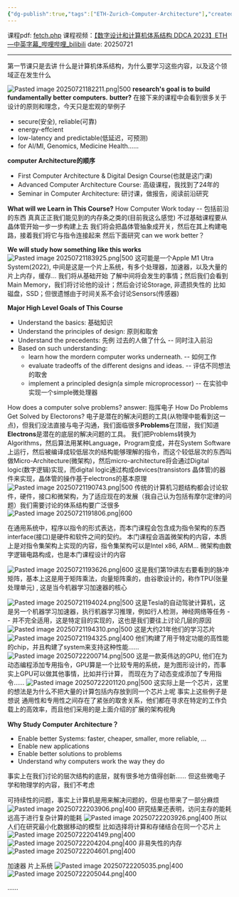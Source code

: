 ```yaml
---
{"dg-publish":true,"tags":["ETH-Zurich-Computer-Architecture"],"created":"2025-07-21T16:19:02.880+08:00","updated":"2025-07-27T11:25:18.414+08:00","permalink":"/Computer Architecture/ETH Zurich 苏黎世联邦理工学院 Digital Design and Computer Architecture/lecture 01 Introduction and Basics/","dgPassFrontmatter":true,"noteIcon":""}
---
```


课程pdf: [fetch.php](https://safari.ethz.ch/digitaltechnik/spring2023/lib/exe/fetch.php?media=onur-ddca-2023-lecture1-intro-afterlecture.pdf)
课程视频：[【数字设计和计算机体系结构 DDCA 2023】ETH—中英字幕_哔哩哔哩_bilibili](https://www.bilibili.com/video/BV13nyeYYECw/?spm_id_from=333.1391.0.0&vd_source=3256c9484ee0afb7fb8a95fc60db92c6)
date: 20250721

---
第一节课只是去讲 什么是计算机体系结构，为什么要学习这些内容，以及这个领域正在发生什么

![Pasted image 20250721182211.png|500](/img/user/accessory/Pasted%20image%2020250721182211.png)
**research's goal is to build fundamentally better computers.**
**butter?** 在接下来的课程中会看到很多关于设计的原则和理念，今天只是宏观的举例子
- secure(安全), reliable(可靠)
- energy-effcient
- low-latency and predictable(低延迟，可预测)
- for AI/MI, Genomics, Medicine Health……

**computer Architecture的顺序**
- First Computer Architecture & Digital Design Course(也就是这门课)
- Advanced Computer Architecture Course: 高级课程，我找到了24年的
- Seminar in Computer Architecture: 研讨课，做报告，阅读前沿研究


**What will we Learn in This Course?**
How Computer Work today -- 包括前沿的东西 真真正正我们能见到的内存条之类的(目前我这么感觉) 不过基础课程要从晶体管开始一步一步构建上去
我们将会把晶体管抽象成开关，然后在其上构建电路，接着我们将它与指令连接起来
然后下面研究 can we work better？

**We will study how something like this works**
![Pasted image 20250721183925.png|500](/img/user/accessory/Pasted%20image%2020250721183925.png)
这可能是一个Apple M1 Utra System(2022), 中间是这是一个片上系统，有多个处理器，加速器，以及大量的片上内存，缓存... 我们将从基础开始 了解中间将会发生的事情；然后我们会看到Main Memory，我们将讨论他的设计；然后会讨论Storage, 非遗损失性的 比如磁盘，SSD；但很遗憾由于时间关系不会讨论Sensors(传感器)

**Major High Level Goals of This Course**
- Understand the basics: 基础知识
- Understand the principles of design: 原则和取舍
- Understand the precedents: 先例 过去的人做了什么 -- 同时注入前沿
- Based on such understanding:
	- learn how the mordern computer works underneath. -- 如何工作
	- evaluate tradeoffs of the different designs and ideas. -- 评估不同想法的取舍
	- implement a principled design(a simple microprocessor) -- 在实验中实现一个simple微处理器

How does a computer solve problems?
answer: 指挥电子
How Do Problems Get Solved by Electorons?
电子是潜在的解决问题的工具(从物理中能看到这一点)，但我们没法直接与电子沟通，我们面临很多**Problems**在顶层，我们知道**Electrons**是潜在的底层的解决问题的工具。
我们把Problems转换为Algorithms，然后算法用某种Language，Program变成，并在System Software上运行，然后被编译成较低层次的结构能够理解的指令，而这个较低层次的东西叫做Micro-Architecture(微架构)，然后micro-architecture将会通过Digital logic(数字逻辑)实现，而digital logic通过构成devices(transistors 晶体管)的器件来实现，晶体管的操作基于electrons的基本原理
![Pasted image 20250721190743.png|500](/img/user/accessory/Pasted%20image%2020250721190743.png)
传统的计算机习题结构都会讨论软件，硬件，接口和微架构，为了适应现在的发展（我自己认为包括有摩尔定律的问题）我们需要讨论的体系结构要广泛很多
![Pasted image 20250721191806.png|600](/img/user/accessory/Pasted%20image%2020250721191806.png)

在通用系统中，程序以指令的形式表达，而本门课程会包含成为指令架构的东西 interface(接口)是硬件和软件之间的契约。
本门课程会涵盖微架构的内容，本质上是对指令集架构上实现的内容，指令集架构可以是Intel x86, ARM...
微架构由数字逻辑电路构成，也是本门课程设计的内容


![Pasted image 20250721193626.png|600](/img/user/accessory/Pasted%20image%2020250721193626.png)
这是我们第19讲左右要看到的脉冲矩阵，基本上这是用于矩阵乘法，向量矩阵乘的，由谷歌设计的，称作TPU(张量处理单元) , 这是当今机器学习加速器的核心

![Pasted image 20250721194024.png|500](/img/user/accessory/Pasted%20image%2020250721194024.png)
这是Tesla的自动驾驶计算机，这是另一个机器学习加速器，执行机器学习推理，例如行人检测，神经网络等任务 -- 并不完全适用，这是特定目的实现的，这也是我们要往上讨论几层的原因
![Pasted image 20250721194310.png|500](/img/user/accessory/Pasted%20image%2020250721194310.png)
这是大约21年他们的学习芯片
![Pasted image 20250721194325.png|400](/img/user/accessory/Pasted%20image%2020250721194325.png)
他们构建了用于特定功能的高性能的chip，并且构建了system来支持这种性能……
![Pasted image 20250722200714.png|500](/img/user/accessory/Pasted%20image%2020250722200714.png)
这是一款英伟达的GPU, 他们在为动态编程添加专用指令，GPU算是一个比较专用的系统，是为图形设计的，而事实上GPU可以做其他事情，比如并行计算， 而现在为了动态变成添加了专用指令……
![Pasted image 20250722201120.png|500](/img/user/accessory/Pasted%20image%2020250722201120.png)
这实际上是一个芯片，这里的想法是为什么不把大量的计算包括内存放到同一个芯片上呢
事实上这些例子是想说 通用性和专用性之间存在了紧张的取舍关系，他们都在寻求在特定的工作负载上的高效率，而且他们采用的是上面介绍的扩展的架构视角

**Why Study Computer Architecture？**
- Enable better Systems: faster, cheaper, smaller, more reliable, ...
- Enable new applications
- Enable better solutions to problems
- Understand why computers work the way they do

事实上在我们讨论的层次结构的底层，就有很多地方值得创新…… 但这些微电子学和物理学的内容，我们不考虑

可持续性的问题，事实上计算机是用来解决问题的，但是也带来了一部分麻烦
![Pasted image 20250722203906.png|400](/img/user/accessory/Pasted%20image%2020250722203906.png)
研究结果还表明，访问主存的能耗远高于进行复杂计算的能耗
![Pasted image 20250722203926.png|400](/img/user/accessory/Pasted%20image%2020250722203926.png)
所以人们在研究最小化数据移动的模型
比如选择将计算和存储结合在同一个芯片上
![Pasted image 20250722204149.png|400](/img/user/accessory/Pasted%20image%2020250722204149.png)
![Pasted image 20250722204204.png|400](/img/user/accessory/Pasted%20image%2020250722204204.png)
非易失性的内存
![Pasted image 20250722204601.png|400](/img/user/accessory/Pasted%20image%2020250722204601.png)


加速器 片上系统
![Pasted image 20250722205035.png|400](/img/user/accessory/Pasted%20image%2020250722205035.png)
![Pasted image 20250722205044.png|400](/img/user/accessory/Pasted%20image%2020250722205044.png)


……
